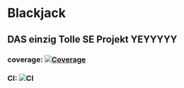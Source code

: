 # Blackjack 
## DAS einzig Tolle SE Projekt YEYYYYY
### coverage: [![Coverage](https://coveralls.io/repos/github/dereinzigejoni/Blackjack/badge.svg?branch=main)](https://coveralls.io/github/dereinzigejoni/Blackjack?branch=main)
### CI: ![CI](https://github.com/dereinzigejoni/Blackjack/actions/runs/14914865170/workflow/badge.svg)



